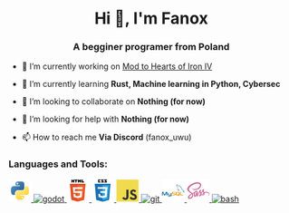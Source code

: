 <h1 align="center">Hi 👋, I'm Fanox</h1>
<h3 align="center">A begginer programer from Poland</h3>

- 🔭 I’m currently working on [Mod to Hearts of Iron IV](https://github.com/Fanoks/The_Witcher_Time_of_Sword_and_Axe)

- 🌱 I’m currently learning **Rust, Machine learning in Python, Cybersec**

- 👯 I’m looking to collaborate on **Nothing (for now)**

- 🤝 I’m looking for help with **Nothing (for now)**

- 📫 How to reach me **Via Discord** (fanox_uwu)

<h3 align="left">Languages and Tools:</h3>
<p align="left">
    <a href="https://www.python.org" target="_blank" rel="noreferrer">
        <img type="image/svg+xml" src="https://raw.githubusercontent.com/devicons/devicon/master/icons/python/python-original.svg" alt="python" width="40" height="40"/>
    </a>
    <a href="https://godotengine.org/" target="_blank" rel="noreferrer">
        <img type="image/svg+xml" src="https://cdn.jsdelivr.net/gh/devicons/devicon@latest/icons/godot/godot-original.svg" alt="godot" width="40" height="40" />
    </a>
    <a href="https://www.w3.org/html/" target="_blank" rel="noreferrer">
        <img type="image/svg+xml" src="https://raw.githubusercontent.com/devicons/devicon/master/icons/html5/html5-original-wordmark.svg" alt="html5" width="40" height="40"/>
    </a>
    <a href="https://www.w3schools.com/css/" target="_blank" rel="noreferrer">
        <img type="image/svg+xml" src="https://raw.githubusercontent.com/devicons/devicon/master/icons/css3/css3-original-wordmark.svg" alt="css3" width="40" height="40"/>
    </a>
    <a href="https://developer.mozilla.org/en-US/docs/Web/JavaScript" target="_blank" rel="noreferrer">
        <img type="image/svg+xml" src="https://raw.githubusercontent.com/devicons/devicon/master/icons/javascript/javascript-original.svg" alt="javascript" width="40" height="40"/>
    </a>
    <a href="https://git-scm.com/" target="_blank" rel="noreferrer">
        <img type="image/svg+xml" src="https://www.vectorlogo.zone/logos/git-scm/git-scm-icon.svg" alt="git" width="40" height="40"/>
    </a>
    <a href="https://www.mysql.com/" target="_blank" rel="noreferrer">
        <img type="image/svg+xml" src="https://raw.githubusercontent.com/devicons/devicon/master/icons/mysql/mysql-original-wordmark.svg" alt="mysql" width="40" height="40"/>
    </a>
    <a href="https://sass-lang.com" target="_blank" rel="noreferrer">
        <img type="image/svg+xml" src="https://raw.githubusercontent.com/devicons/devicon/master/icons/sass/sass-original.svg" alt="sass" width="40" height="40"/>
    </a>
    <a href="https://www.gnu.org/software/bash/" target="_blank" rel="noreferrer">
        <img type="image/svg+xml" src="https://www.vectorlogo.zone/logos/gnu_bash/gnu_bash-icon.svg" alt="bash" width="40" height="40"/>
    </a>
</p>
